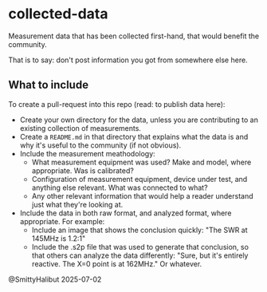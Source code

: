 # collected-data
Measurement data that has been collected first-hand, that would benefit the community.

That is to say: don't post information you got from somewhere else here.

## What to include
To create a pull-request into this repo (read: to publish data here):

* Create your own directory for the data, unless you are contributing to an existing collection of measurements.
* Create a `README.md` in that directory that explains what the data is and why it's useful to the community (if not obvious).
* Include the measurement meathodology:
  * What measurement equipment was used?  Make and model, where appropriate.  Was is calibrated?
  * Configuration of measurement equipment, device under test, and anything else relevant.  What was connected to what?
  * Any other relevant information that would help a reader understand just what they're looking at.
* Include the data in both raw format, and analyzed format, where appropriate.  For example:
  * Include an image that shows the conclusion quickly: "The SWR at 145MHz is 1.2:1"
  * Include the .s2p file that was used to generate that conclusion, so that others can analyze the data differently: "Sure, but it's entirely reactive. The X=0 point is at 162MHz."  Or whatever.

@SmittyHalibut 2025-07-02

